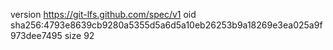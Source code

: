 version https://git-lfs.github.com/spec/v1
oid sha256:4793e8639cb9280a5355d5a6d5a10eb26253b9a18269e3ea025a9f973dee7495
size 92
